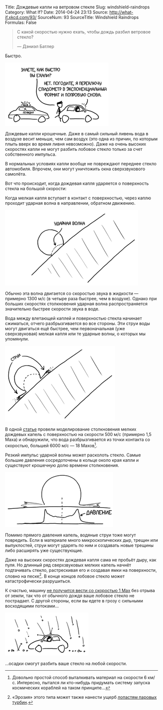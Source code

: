 Title: Дождевые капли на ветровом стекле
Slug: windshield-raindrops
Category: What If?
Date: 2014-04-24 23:13
Source: http://what-if.xkcd.com/93/
SourceNum: 93
SourceTitle: Windshield Raindrops
Formulas: False

> С какой скоростью нужно ехать, чтобы дождь разбил ветровое стекло?
>
> — Дэниэл Батлер

Быстро.

![](/uploads/093-windshield-raindrops/rain_speed_ru.png "Постойте. Вы тот коп с радаром из прошлого выпуска? Я, пожалуй, просто оплачу штраф.")

Дождевые капли крошечные. Даже в самый сильный ливень вода в воздухе весит меньше, чем сам воздух (это одна из причин, по которым плыть вверх во время ливня невозможно). Даже на очень высоких скоростях капли не могут разбить лобовое стекло только за счет собственного импульса.

В нормальных условиях капли вообще не повреждают переднее стекло автомобиля. Впрочем, они могут уничтожить окна сверхзвукового самолёта.

Вот что происходит, когда дождевая капля ударяется о поверхность стекла на большой скорости:

Когда мелкая капля вступает в контакт с поверхностью, через каплю проходит ударная волна в направлении, обратном движению.

![](/uploads/093-windshield-raindrops/rain_shock_ru.png "Здесь сложная серия взаимодействий, так как друг за другом идут несколько ударных волн.")

Обычно эта волна двигается со скоростью звука в жидкости — примерно 1300 м/с (в четыре раза быстрее, чем в воздухе). Однако при больших скоростях столкновения ударная волна распространяется значительно быстрее скорости звука в воде.

Вода между влетающей каплей и поверхностью стекла начинает сжиматься, отчего разбрызгивается во все стороны. Эти струи воды могут двигаться ещё быстрее, чем первоначальная (уже сверхзвуковая) мелкая капля или те ударные волны, о которых мы упомянули.

![](/uploads/093-windshield-raindrops/rain_jets_ru.png "СТРУИ")

В одной [статье](http://e-collection.library.ethz.ch/eserv/eth:26251/eth-26251-02.pdf) провели моделирование столкновения мелких дождевых капель с поверхностью на скорости 500 м/с (примерно 1,5 Маха) и обнаружили, что вода разбрызгивается из точки контакта со скоростью, большей 6000 м/с — 18 Махов[^1].

[^1]: Довольно простой способ выталкивать материал на скорости 6 км/с. Интересно, пытался ли кто-нибудь придумать систему запуска космических кораблей на таком принципе…

Резкий импульс ударной волны может расколоть стекло. Самые большие давления сосредоточены в кольце около края капли и существуют крошечную долю времени столкновения.

![](/uploads/093-windshield-raindrops/rain_impact_ru.png "Удивительно много статей, моделирующих это. Возможно, потому что проводили много исследований, как сделать воздушное судно, которое сможет быстро и безопасно пролететь зону неустойчивой погоды.")

Помимо прямого давления капель, водяные струи тоже могут повредить. Если в материале много микроскопических дыр, трещин или выпуклостей, струи могут ударять по ним и создавать новые трещины либо расширять уже существующие.

Даже на высоких скоростях дождевая капля сама не пробьёт дыру, как пуля. Но длинный ряд сверхзвуковых мелких капель начнёт подтачивать стекло, растрескивая его и создавая ямки на поверхности, словно на песке[^2]. В конце концов лобовое стекло может катастрофически разрушиться.

[^2]: «Эрозия» этого типа может также нанести ущерб [лопастям паровых турбин](http://www.technicaljournalsonline.com/ijeat/VOL%20II/IJAET%20VOL%20II%20ISSUE%20II%20APRIL%20JUNE%202011/ARTICLE%2014%20IJAET%20VOLII%20ISSUE%20II%20APRIL-%20JUNE%202011.pdf).

К счастью, машину [не получится вести со скоростью 1 Мах](http://chtoes.li/page/speed-bump) без отрыва от земли, так что от обычного дождя ваше лобовое стекло не пострадает. С другой стороны, если вы едете в грозу с сильными восходящими потоками…

![](/uploads/093-windshield-raindrops/rain_hail.png "Паутины трещин на стекле могут быть красивыми. Но есть и другие красоты. Вместо быстрой езды или поиска града я бы лучше припарковался и смотрел на свет на приборной панели через капли, стекающие по ветровому стеклу. Это так же странно и сложно, как узоры трещин на стекле, и, думаю, даже приятнее.")

…осадки смогут разбить ваше стекло на любой скорости.
